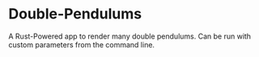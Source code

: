 # Double-Pendulums
A Rust-Powered app to render many double pendulums. Can be run with custom parameters from the command line.
